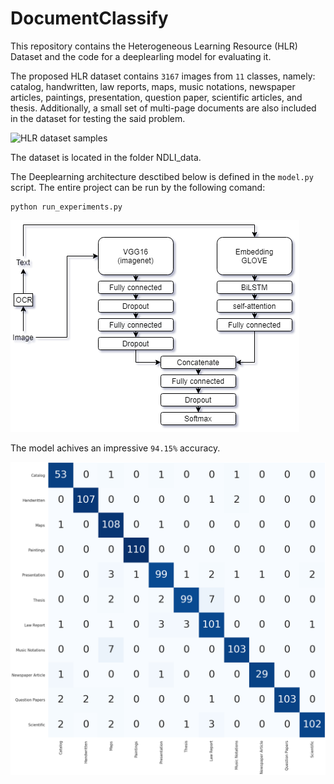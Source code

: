 # DocumentClassify
 This repository contains the Heterogeneous Learning Resource (HLR) Dataset  and the code for a deeplearling model for evaluating it.

The proposed HLR dataset contains `3167` images from `11` classes, namely: catalog,  handwritten,  law reports,  maps,  music notations,  newspaper articles,  paintings,  presentation,  question paper,  scientific articles, and thesis. Additionally, a small set of multi-page documents are also included in the dataset for testing the said problem. 

 ![ HLR dataset samples](Dataset_sample.png)
 
The dataset is located in the folder NDLI_data.

The Deeplearning architecture desctibed below is defined in the `model.py` script. The entire project can be run by the following comand: 
```
python run_experiments.py
```

 ![the deep learning architecture](Arch.png)

The model achives an impressive `94.15%` accuracy.

 ![the confussion matrix](CM.png)
